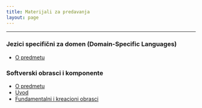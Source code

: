 ```yaml
---
title: Materijali za predavanja
layout: page
---
```


---

### Jezici specifični za domen (Domain-Specific Languages)

- [O predmetu](/slides/jsd/1-upoznavanje.html)


### Softverski obrasci i komponente

- [O predmetu](/slides/sok/1-upoznavanje.html)
- [Uvod](/slides/sok/2-uvod.html)
- [Fundamentalni i kreacioni obrasci](/slides/sok/3-fundamentalni-i-kreacioni-obrasci.html)



